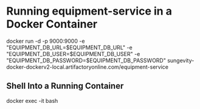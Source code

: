 Running equipment-service in a Docker Container
===============================================

docker run -d -p 9000:9000 -e "EQUIPMENT_DB_URL=$EQUIPMENT_DB_URL" -e "EQUIPMENT_DB_USER=$EQUIPMENT_DB_USER" -e "EQUIPMENT_DB_PASSWORD=$EQUIPMENT_DB_PASSWORD" sungevity-docker-dockerv2-local.artifactoryonline.com/equipment-service

Shell Into a Running Container
------------------------------
docker exec -it <container-id> bash 